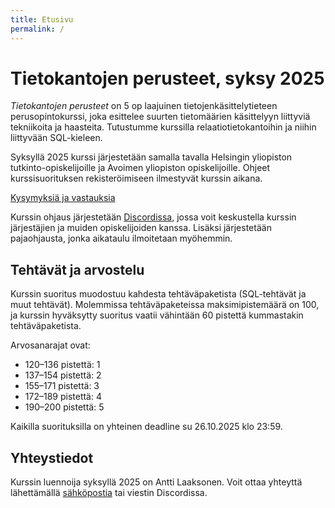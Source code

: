 ```yaml
---
title: Etusivu
permalink: /
---
```


# Tietokantojen perusteet, syksy 2025

_Tietokantojen perusteet_ on 5 op laajuinen tietojenkäsittelytieteen perusopintokurssi, joka esittelee suurten tietomäärien käsittelyyn liittyviä tekniikoita ja haasteita. Tutustumme kurssilla relaatiotietokantoihin ja niihin liittyvään SQL-kieleen.

Syksyllä 2025 kurssi järjestetään samalla tavalla Helsingin yliopiston tutkinto-opiskelijoille ja Avoimen yliopiston opiskelijoille. Ohjeet kurssisuorituksen rekisteröimiseen ilmestyvät kurssin aikana.

[Kysymyksiä ja vastauksia](kysymykset)

Kurssin ohjaus järjestetään [Discordissa](https://study.cs.helsinki.fi/discord/join/tikape), jossa voit keskustella kurssin järjestäjien ja muiden opiskelijoiden kanssa. Lisäksi järjestetään pajaohjausta, jonka aikataulu ilmoitetaan myöhemmin.

## Tehtävät ja arvostelu

Kurssin suoritus muodostuu kahdesta tehtäväpaketista (SQL-tehtävät ja muut tehtävät). Molemmissa tehtäväpaketeissa maksimipistemäärä on 100, ja kurssin hyväksytty suoritus vaatii vähintään 60 pistettä kummastakin tehtäväpaketista.

Arvosanarajat ovat:

* 120–136 pistettä: 1
* 137–154 pistettä: 2
* 155–171 pistettä: 3
* 172–189 pistettä: 4
* 190–200 pistettä: 5

Kaikilla suorituksilla on yhteinen deadline su 26.10.2025 klo 23:59.

## Yhteystiedot

Kurssin luennoija syksyllä 2025 on Antti Laaksonen. Voit ottaa yhteyttä lähettämällä [sähköpostia](mailto:ahslaaks@cs.helsinki.fi) tai viestin Discordissa.

